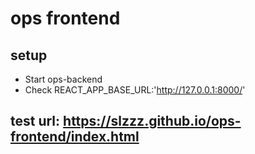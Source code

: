 # ops frontend
## setup
* Start ops-backend
* Check REACT_APP_BASE_URL:'http://127.0.0.1:8000/'


## test url: https://slzzz.github.io/ops-frontend/index.html